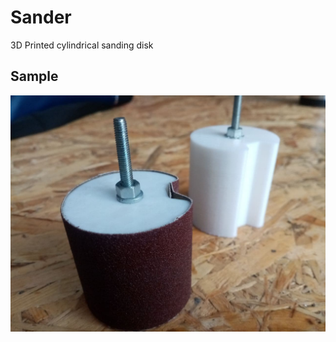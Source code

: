 # Sander
3D Printed cylindrical sanding disk
 
 ## Sample
 ![3d print](https://github.com/muchirijohn/CAD-Projects/blob/main/Sander/3d_print.jpg)
